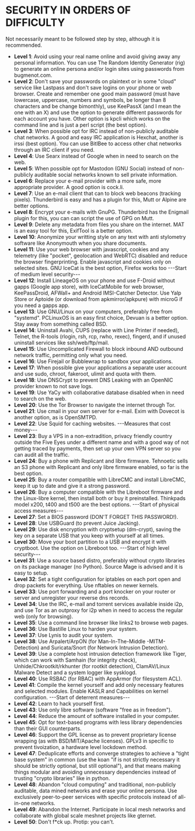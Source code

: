 # SECURITY IN ORDERS OF DIFFICULTY

Not necessarily meant to be followed step by step, although it is recommended.

* __Level 1__: Avoid using your real name online and avoid giving away any personal information. You can use The Random Identity Generator (rig) to generate an online persona and/or login sites using passwords from bugmenot.com.
* __Level 2__: Don't save your passwords on plaintext or in some "cloud" service like Lastpass and don't save logins on your phone or web browser. Create and remember one good main password (must have lowercase, uppercase, numbers and symbols, be longer than 8 characters and be change bimonthly), use KeePassX (and I mean the one with an X) and use the option to generate different passwords for each account you have. Other option is kpcli which works on the command line and is just a perl script (the best option).
* __Level 3__: When possible opt for IRC instead of non-publicly auditable chat networks. A good and easy IRC application is Hexchat, another is irssi (best option). You can use BitlBee to access other chat networks through an IRC client if you need.
* __Level 4__: Use Searx instead of Google when in need to search on the web.
* __Level 5__: When possible opt for Mastodon (GNU Social) instead of non-publicly auditable social networks known to sell private information.
* __Level 6__: Replace your e-mail provider with a more safe, more appropriate provider. A good option is cock.li.
* __Level 7__: Use an e-mail client that can to block web beacons (tracking pixels). Thunderbird is easy and has a plugin for this, Mutt or Alpine are better options.
* __Level 8__: Encrypt your e-mails with GnuPG. Thunderbird has the Enigmail plugin for this, you can can script the use of GPG on Mutt.
* __Level 9__: Delete any metadata from files you share on the internet. MAT is an easy tool for this, ExifTool is a better option.
* __Level 10__: Anonymize your writting style on any text with anti stylometry software like Anonymouth when you share documents.
* __Level 11__: Use your web browser with javascript, cookies and any telemetry (like "pocket", geolocation and WebRTC) disabled and reduce the browser fingerprinting. Enable javascript and cookies only on selected sites. GNU IceCat is the best option, Firefox works too
---Start of medium level security---
* __Level 12__: Install LineageOS on your phone and use F-Droid without gapps (Google app store), with IceCatMobile for web browser, KeePassDroid, AFWall+ and Android IMSI-Catcher Detector. Use Yalp Store or Aptoide (or download from apkmirror/apkpure) with microG if you need a gapps app.
* __Level 13__: Use GNU/Linux on your computers, preferably free from "systemd". PCLinuxOS is an easy first choice, Devuan is a better option. Stay away from something called BSD.
* __Level 14__: Uninstall Avahi, CUPS (replace with Line Printer if needed), Telnet, the R-tools (rlogin, rsh, rcp, rwho, rexec), fingerd, and if unused uninstall services like ssh/web/ftp/mail.
* __Level 15__: Use Uncomplicated Firewall to block inbound AND outbound network traffic, permitting only what you need.
* __Level 16__: Use Firejail or Bubblewrap to sandbox your applications.
* __Level 17__: When possible give your applications a separate user account and use sudo, chroot, fakeroot, ulimit and quota with them.
* __Level 18__: Use DNSCrypt to prevent DNS Leaking with an OpenNIC provider known to not save logs.
* __Level 19__: Use YaCy with collaborative database disabled when in need to search on the web.
* __Level 20__: Use the Tor Browser to navigate the internet through Tor.
* __Level 21__: Use cmail in your own server for e-mail. Exim with Dovecot is another option, as is OpenSMTPD.
* __Level 22__: Use Squid for caching websites.
---Measures that cost money---
* __Level 23__: Buy a VPS in a non-extradition, privacy friendly country outside the Five Eyes under a different name and with a good way of not getting traced by payments, then set up your own VPN server so you can audit all the traffic.
* __Level 24__: Buy a phone with Replicant and libre firmware. Tehnoetic sells an S3 phone with Replicant and only libre firmware enabled, so far is the best option.
* __Level 25__: Buy a router compatible with LibreCMC and install LibreCMC, keep it up to date and give it a strong password.
* __Level 26__: Buy a computer compatible with the Libreboot firmware and the Linux-libre kernel, then install both or buy it preinstalled. Thinkpads model x200, t400 and t500 are the best options.
---Start of physical access measures---
* __Level 27__: Set a BIOS password (DON'T FORGET THIS PASSWORD!).
* __Level 28__: Use USBGuard (to prevent Juice Jacking).
* __Level 29__: Use disk encryption with cryptsetup (dm-crypt), saving the key on a separate USB that you keep with yourself at all times.
* __Level 30__: Move your boot partition to a USB and encrypt it with cryptboot. Use the option on Libreboot too.
---Start of high level security---
* __Level 31__: Use a source based distro, preferably without crypto libraries on its package manager (no Python). Source Mage is advised and it is easy to setup.
* __Level 32__: Set a tight configuration for iptables on each port open and drop packets for everything. Use nftables on newer kernels.
* __Level 33__: Use port forwarding and a port knocker on your router or server and unregister your reverse dns records.
* __Level 34__: Use the IRC, e-mail and torrent services available inside i2p, and use Tor as an outproxy for i2p when in need to access the regular web (only for browsing).
* __Level 35__: Use a command line browser like links2 to browse web pages.
* __Level 36__: Use Bastille Linux to harden your system.
* __Level 37__: Use Lynis to audit your system.
* __Level 38__: Use Arpalert/ArpON (for Man-In-The-Middle -MITM- Detection) and Suricata/Snort (for Network Intrusion Detection).
* __Level 39__: Use a complete host intrusion detection framework like Tiger, which can work with Samhain (for integrity check), Unhide/Chkrootkit/rkhunter (for rootkit detection), ClamAV/Linux Malware Detect and a system logger like sysklogd.
* __Level 40__: Use RSBAC (for RBAC) with AppArmor (for filesystem ACL).
* __Level 41__: Compile the kernel yourself and add only necessary features and selected modules. Enable KASLR and Capabilities on kernel configuration.
---Start of deterrent measures---
* __Level 42__: Learn to hack yourself first.
* __Level 43__: Use only libre software (software "free as in freedom").
* __Level 44__: Reduce the amount of software installed in your computer.
* __Level 45__: Opt for text-based programs with less library dependencies than their GUI counterparts.
* __Level 46__: Support the GPL license as to prevent proprietary license wrapping (as with BSD/MIT/Apache licenses). GPLv3 in specific to prevent tivoization, a hardware level lockdown method.
* __Level 47__: Deduplicate efforts and converge strategies to achieve a "tight base system" in common (use the koan "if is not strictly necessary it should be strictly optional, but still optional"), and that means making things modular and avoiding unnecessary dependencies instead of trusting "crypto libraries" like in python.
* __Level 48__: Abandon "cloud computing" and traditional, non-publicly auditable, data mined networks and erase your online persona. Use exclusively peer-to-peer services with specific protocols instead of all-in-one networks.
* __Level 49__: Abandon the Internet. Participate in local mesh networks and collaborate with global scale meshnet projects like gternet.
* __Level 50__: Don't f\*ck up. Protip: you can't.
